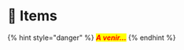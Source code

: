 # 🍬 Items

{% hint style="danger" %}
_<mark style="color:red;">**A venir...**</mark>_
{% endhint %}
